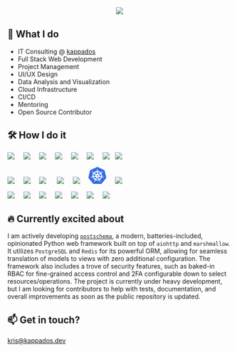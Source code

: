 <p align="center">
  <img width="200" src="https://cdn.statically.io/gh/kriskonina/website/v1.47/assets/logo.196b4f18.png" /> <br/>
</p>

 
## 🧰  What I do
- IT Consulting @ [kappados](https://kappados.dev)
- Full Stack Web Development
- Project Management
- UI/UX Design
- Data Analysis and Visualization 
- Cloud Infrastructure 
- CI/CD 
- Mentoring 
- Open Source Contributor


## 🛠️  How I do it
<div>
  
<img  width="40" src="https://brandslogos.com/wp-content/uploads/thumbs/python-logo-vector.svg" />&nbsp;&nbsp;&nbsp;&nbsp;
<img width="40" src="https://brandslogos.com/wp-content/uploads/images/vue-logo-vector.svg" />&nbsp;&nbsp;&nbsp;&nbsp;
<img width="30" src="https://brandslogos.com/wp-content/uploads/images/django-logo-vector.svg" />&nbsp;&nbsp;&nbsp;&nbsp;
<img width="40" src="https://docs.aiohttp.org/en/stable/_static/aiohttp-plain.svg" />&nbsp;&nbsp;&nbsp;&nbsp;
<img width="50" src="https://playwright.dev/img/playwright-logo.svg" />&nbsp;&nbsp;&nbsp;&nbsp;
<img width="40" src="https://brandslogos.com/wp-content/uploads/images/postgresql-inc-logo-vector.svg" />&nbsp;&nbsp;&nbsp;&nbsp;
<img width="40" src="https://numpy.org/images/logo.svg" />&nbsp;&nbsp;
<img width="50" src="https://pandas.pydata.org/static/img/pandas_secondary.svg" />

  
<img width="80" src="https://brandslogos.com/wp-content/uploads/images/mongodb-logo-vector.svg" />&nbsp;&nbsp;&nbsp;&nbsp;
<img width="70" src="https://brandslogos.com/wp-content/uploads/images/cassandra-logo-vector.svg" />&nbsp;&nbsp;&nbsp;&nbsp;
<img width="40" src="https://brandslogos.com/wp-content/uploads/images/redis-logo-vector.svg" />&nbsp;&nbsp;&nbsp;&nbsp;&nbsp;
<img width="40" src="https://brandslogos.com/wp-content/uploads/images/rabbitmq-logo-vector.svg" />&nbsp;&nbsp;&nbsp;&nbsp;
<img width="40" src="https://brandslogos.com/wp-content/uploads/images/terraform-enterprise-logo-vector.svg" />&nbsp;&nbsp;&nbsp;&nbsp;
<img width="40" src="https://raw.githubusercontent.com/kubernetes/kubernetes/2b69bec35d121a24efaf5b31a26a5a6e2699092a/logo/logo.svg" />&nbsp;&nbsp;&nbsp;&nbsp;
<img width="80" src="https://brandslogos.com/wp-content/uploads/images/docker-logo-vector-1.svg" />
  
<img width="40" src="https://www.vectorlogo.zone/logos/vagrantup/vagrantup-icon.svg" />&nbsp;&nbsp;&nbsp;&nbsp;
<img width="40" src="https://brandslogos.com/wp-content/uploads/images/sentry-logo-vector.svg" />&nbsp;&nbsp;&nbsp;&nbsp;
<img width="100" src="https://www.vectorlogo.zone/logos/grafana/grafana-ar21.svg" />&nbsp;&nbsp;&nbsp;&nbsp;
<img width="40" src="https://grafana.com/static/img/logos/logo-loki.svg" />&nbsp;&nbsp;&nbsp;&nbsp;
<img width="40" src="https://www.vectorlogo.zone/logos/tailwindcss/tailwindcss-icon.svg" />&nbsp;&nbsp;&nbsp;&nbsp;
<img width="40" src="https://www.vectorlogo.zone/logos/trello/trello-tile.svg" />&nbsp;&nbsp;&nbsp;&nbsp;
<img width="40" src="https://www.vectorlogo.zone/logos/figma/figma-icon.svg" />&nbsp;&nbsp;&nbsp;&nbsp;
</div>

## 🔥 Currently excited about
I am actively developing [`postschema`](https://github.com/kriskonina/postschema), a modern, batteries-included, opinionated Python web framework built on top of `aiohttp` and `marshmallow`. It utilizes `PostgreSQL` and `Redis` for its powerful ORM, allowing for seamless translation of models to views with zero additional configuration. The framework also includes a trove of security features, such as baked-in RBAC for fine-grained access control and 2FA configurable down to select resources/operations. The project is currently under heavy development, but I am looking for contributors to help with tests, documentation, and overall improvements as soon as the public repository is updated.

##  📫 Get in touch?
kris@kappados.dev
